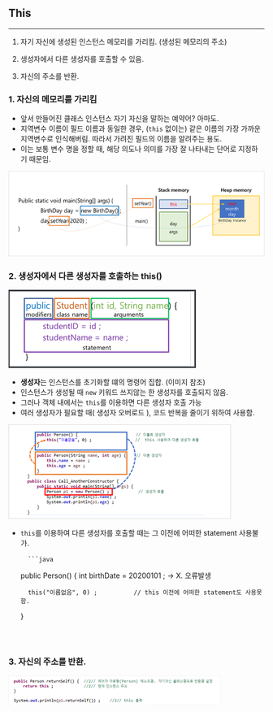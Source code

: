 ## This

---

1. 자기 자신에 생성된 인스턴스 메모리를 가리킴. (생성된 메모리의 주소)

2. 생성자에서 다른 생성자를 호출할 수 있음.

3. 자신의 주소를 반환.



### 1. 자신의 메모리를 가리킴

* 앞서 만들어진 클래스 인스턴스 자기 자신을 말하는 예약어? 아마도.
* 지역변수 이름이 필드 이름과 동일한 경우, (`this` 없이는) 같은 이름의 가장 가까운 지역변수로 인식해버림. 따라서 가려진 필드의 이름을 알려주는 용도.
* 이는 보통 변수 명을 정할 때, 해당 의도나 의미를 가장 잘 나타내는 단어로 지정하기 때문임. 

<img src="images/image-20200831021623935.png" alt="image-20200831021623935" style="zoom:80%;" />



### 2. 생성자에서 다른 생성자를 호출하는 this()

![image-20200831023514319](images/image-20200831023514319.png)

* **생성자**는 인스턴스를 초기화할 떄의 명령어 집합. (이미지 참조)
* 인스턴스가 생성될 때 `new` 키워드 쓰지않는 한 생성자를 호출되지 않음.
* 그러나 객체 내에서는 `this`를 이용하면 다른 생성자 호출 가능
* 여러 생성자가 필요할 때( 생성자 오버로드 ), 코드 반복을 줄이기 위하여 사용함.

![image-20200831030909109](images/image-20200831030909109.png)

* `this`를 이용하여 다른 생성자를 호출할 때는 그 이전에 어떠한 statement 사용불가.

    	```java
    public Person() {
        int birthDate = 20200101 ;    -> X. 오류발생
    
        this("이름없음", 0) ;          // this 이전에 어떠한 statement도 사용못함.
    }
    ```

​    

### 3. 자신의 주소를 반환.

![image-20200831032907973](images/image-20200831032907973.png)